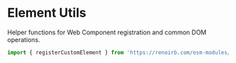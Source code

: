 # Element Utils

Helper functions for Web Component registration and common DOM operations.

```javascript
import { registerCustomElement } from 'https://renoirb.com/esm-modules/element-utils'
```
